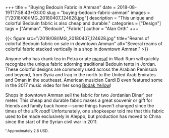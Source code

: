 +++
title = "Buying Bedouin Fabric in Amman"
date = 2018-08-19T17:58:43+03:00
slug = "buying-bedouin-fabric-amman"
images = ["/2018/08/IMG_20180407_124628.jpg"]
description = "This unique and colorful Bedouin fabric is also cheap and durable."
categories = ["Design"]
tags = ["Amman", "Bedouin", "Fabric"]
author = "Alan Orth"
+++

{{< figure src="/2018/08/IMG_20180407_124628.jpg" title="Reams of colorful Bedouin fabric on sale in downtown Amman" alt="Several reams of colorful fabric stacked vertically in a shop in downtown Amman." >}}

Anyone who has drank tea in Petra or ate [mansaf](https://en.wikipedia.org/wiki/Mansaf) in Wadi Rum will quickly recognize the unique fabric adorning traditional Bedouin tents in Jordan. These colorful designs are commonly used across the Arabian Peninsula and beyond, from Syria and Iraq in the north to the United Arab Emirates and Oman in the southeast. American musician Cardi B even featured some in the 2017 music video for her song [Bodak Yellow](https://www.youtube.com/watch?v=PEGccV-NOm8)!

<!--more-->

Shops in downtown Amman sell the fabric for two Jordanian Dinar[¹](#footnote1) per meter. This cheap and durable fabric makes a great souvenir or gift for friends and family back home — some things haven't changed since the times of the *silk road*! Unfortunately, one shopkeeper told me that this fabric used to be made exclusively in Aleppo, but production has moved to China since the start of the Syrian civil war in 2011.

<small id="footnote1">¹ Approximately 2.8 USD.</small>
